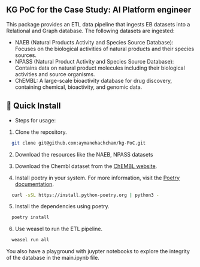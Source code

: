 ## KG PoC for the Case Study: AI Platform engineer

This package provides an ETL data pipeline that ingests EB datasets into a Relational and Graph database.
The following datasets are ingested:
- NAEB (Natural Products Activity and Species Source Database): Focuses on the biological activities of natural products and their species sources.
- NPASS (Natural Product Activity and Species Source Database): Contains data on natural product molecules including their biological activities and source organisms.
- ChEMBL: A large-scale bioactivity database for drug discovery, containing chemical, bioactivity, and genomic data.

## 🔧 Quick Install
- Steps for usage:

1. Clone the repository.
```bash
  git clone git@github.com:aymanehachcham/kg-PoC.git
```

2. Download the resources like the NAEB, NPASS datasets
3. Download the Chembl dataset from the [ChEMBL website](https://www.ebi.ac.uk/chembl/).

4. Install poetry in your system. For more information, visit the [Poetry documentation](https://python-poetry.org/docs/).

```bash
  curl -sSL https://install.python-poetry.org | python3 -
```

5. Install the dependencies using poetry.
```bash
  poetry install
```

6. Use weasel to run the ETL pipeline.
```bash
  weasel run all
```

You also have a playground with juypter notebooks to explore the integrity of the database in the main.ipynb file.
